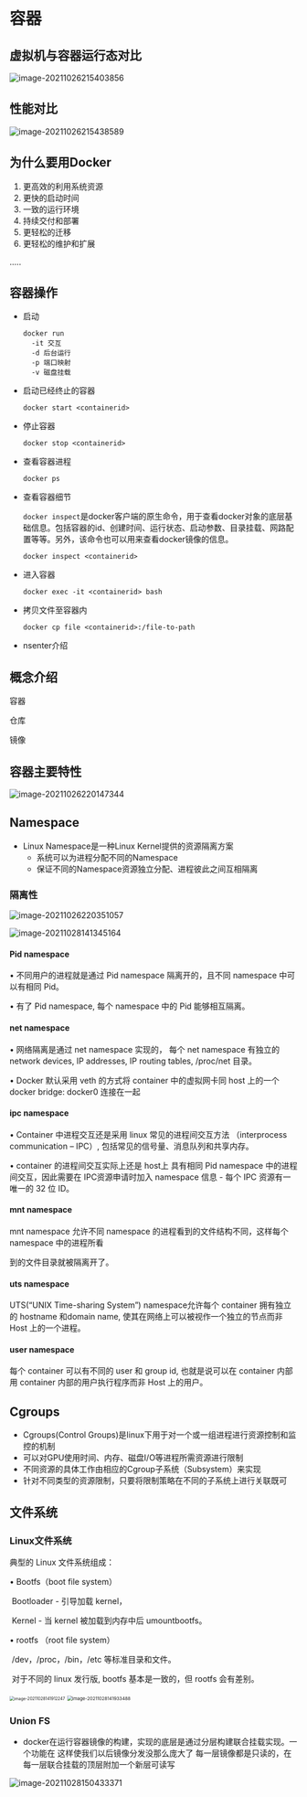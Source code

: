 # 容器



## 虚拟机与容器运行态对比

![image-20211026215403856](./image-20211026215403856.png)



## 性能对比

![image-20211026215438589](./image-20211026215438589.png)

## 为什么要用Docker

1. 更高效的利用系统资源
2. 更快的启动时间
3. 一致的运行环境
4. 持续交付和部署
5. 更轻松的迁移
6. 更轻松的维护和扩展

.....





## 容器操作

- 启动

  ```text
  docker run
  	-it 交互
  	-d 后台运行
  	-p 端口映射
  	-v 磁盘挂载
  ```

- 启动已经终止的容器

  ```text
  docker start <containerid>
  ```

- 停止容器

  ```text
  docker stop <containerid>
  ```

- 查看容器进程

  ```text
  docker ps
  ```

- 查看容器细节

  `docker inspect`是docker客户端的原生命令，用于查看docker对象的底层基础信息。包括容器的id、创建时间、运行状态、启动参数、目录挂载、网路配置等等。另外，该命令也可以用来查看docker镜像的信息。

  ```text
  docker inspect <containerid>
  ```

- 进入容器

  ```text
  docker exec -it <containerid> bash
  ```

- 拷贝文件至容器内

  ```text
  docker cp file <containerid>:/file-to-path
  ```

- nsenter介绍

## 概念介绍

容器

仓库

镜像

## 容器主要特性

![image-20211026220147344](./image-20211026220147344.png)





## Namespace

- Linux Namespace是一种Linux Kernel提供的资源隔离方案
  - 系统可以为进程分配不同的Namespace
  - 保证不同的Namespace资源独立分配、进程彼此之间互相隔离

### 隔离性

![image-20211026220351057](./image-20211026220351057.png)

![image-20211028141345164](./image-20211028141345164.png)

#### Pid namespace

• 不同用户的进程就是通过 Pid namespace 隔离开的，且不同 namespace 中可以有相同 Pid。 

• 有了 Pid namespace, 每个 namespace 中的 Pid 能够相互隔离。

#### net namespace

• 网络隔离是通过 net namespace 实现的， 每个 net namespace 有独立的 network devices, IP addresses, IP routing tables, /proc/net 目录。 

• Docker 默认采用 veth 的方式将 container 中的虚拟网卡同 host 上的一个 docker bridge: docker0 连接在一起

#### ipc namespace

• Container 中进程交互还是采用 linux 常见的进程间交互方法 （interprocess communication – IPC）, 包括常见的信号量、消息队列和共享内存。 

• container 的进程间交互实际上还是 host上 具有相同 Pid namespace 中的进程间交互，因此需要在 IPC资源申请时加入 namespace 信息 - 每个 IPC 资源有一唯一的 32 位 ID。

#### mnt namespace

mnt namespace 允许不同 namespace 的进程看到的文件结构不同，这样每个 namespace 中的进程所看

到的文件目录就被隔离开了。

#### uts namespace

UTS(“UNIX Time-sharing System”) namespace允许每个 container 拥有独立的 hostname 和domain name, 使其在网络上可以被视作一个独立的节点而非 Host 上的一个进程。

#### user namespace

每个 container 可以有不同的 user 和 group id, 也就是说可以在 container 内部用 container 内部的用户执行程序而非 Host 上的用户。

## Cgroups

- Cgroups(Control Groups)是linux下用于对一个或一组进程进行资源控制和监控的机制
- 可以对GPU使用时间、内存、磁盘I/O等进程所需资源进行限制
- 不同资源的具体工作由相应的Cgroup子系统（Subsystem）来实现
- 针对不同类型的资源限制，只要将限制策略在不同的子系统上进行关联既可

  

## 文件系统

### Linux文件系统

典型的 Linux 文件系统组成：

• Bootfs（boot file system） 

​	Bootloader - 引导加载 kernel， 

​	Kernel - 当 kernel 被加载到内存中后 umountbootfs。 

• rootfs （root file system） 

​	/dev，/proc，/bin，/etc 等标准目录和文件。 

​	对于不同的 linux 发行版, bootfs 基本是一致的，但 rootfs 会有差别。

<img src="image-20211028141912247.png" alt="image-20211028141912247" style="zoom:50%;" />

<img src="image-20211028141933488.png" alt="image-20211028141933488" style="zoom:56%;" />

### Union FS

- docker在运行容器镜像的构建，实现的底层是通过分层构建联合挂载实现。一个功能在 这样使我们以后镜像分发没那么庞大了
  每一层镜像都是只读的，在每一层联合挂载的顶层附加一个新层可读写



![image-20211028150433371](C:\Users\li-sh\AppData\Roaming\Typora\typora-user-images\image-20211028150433371.png)



